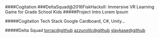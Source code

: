 ####Cogitation
###DeltaSquad@2016FiskHacksII: Immersive VR Learning Game for Grade School Kids
#####Project Intro
Lorem Ipsum

#####Cogitation Tech Stack
Google Cardboard, C#, Unity...

#####Delta Squad
[torrac@github](https://github.com/torrac)
[azzurolilc@github](https://github.com/azzurolilc)
[slaykase@github](https://github.com/slaykase)
